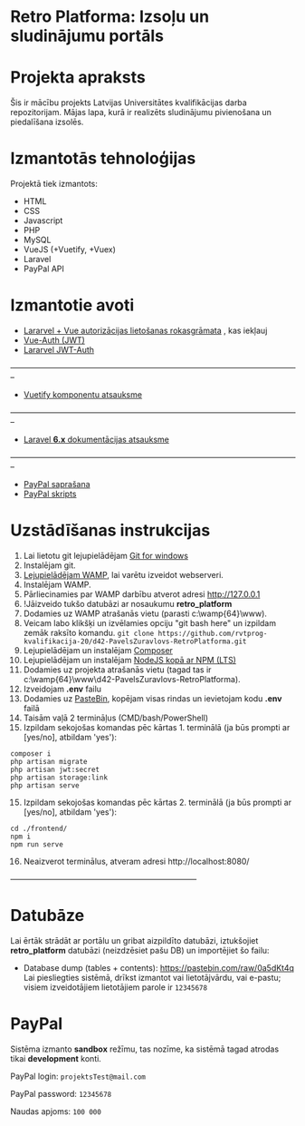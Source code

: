 # Retro Platforma: Izsoļu un sludinājumu portāls

# Projekta apraksts

Šis ir mācību projekts Latvijas Universitātes kvalifikācijas darba repozitorijam.
Mājas lapa, kurā ir realizēts sludinājumu pivienošana un piedalīšana izsolēs.

# Izmantotās tehnoloģijas

Projektā tiek izmantots:
- HTML
- CSS
- Javascript
- PHP
- MySQL
- VueJS (+Vuetify, +Vuex)
- Laravel
- PayPal API

# Izmantotie avoti

- [Lararvel + Vue autorizācijas lietošanas rokasgrāmata](https://medium.com/@ripoche.b/create-a-spa-with-role-based-authentication-with-laravel-and-vue-js-ac4b260b882f)
  , kas iekļauj
- [Vue-Auth (JWT)](https://websanova.com/docs/vue-auth/methods/index)
- [Lararvel JWT-Auth](https://jwt-auth.readthedocs.io/en/develop/)

–––––––––––––––––––––––––––––––––––––––––––––––––––––––––––––––––––––––––

- [Vuetify komponentu atsauksme](https://vuetifyjs.com/en/components/api-explorer/)

–––––––––––––––––––––––––––––––––––––––––––––––––––––––––––––––––––––––––

- [Laravel __6.x__ dokumentācijas atsauksme](https://laravel.com/docs/6.x/readme)

–––––––––––––––––––––––––––––––––––––––––––––––––––––––––––––––––––––––––

- [PayPal saprašana](https://developer.paypal.com/docs/checkout/reference/upgrade-integration/#1-understand-the-javascript-sdk-checkout-flow)
- [PayPal skripts](https://developer.paypal.com/docs/checkout/reference/upgrade-integration/#4-set-up-the-transaction)

# Uzstādīšanas instrukcijas
1. Lai lietotu git lejupielādējam [Git for windows](https://git-scm.com/download/win)
2. Instalējam git.
3. [Lejupielādējam WAMP](https://sourceforge.net/projects/wampserver/), lai varētu izveidot webserveri.
4. Instalējam WAMP.
5. Pārliecinamies par WAMP darbību atverot adresi http://127.0.0.1
6. !Jāizveido tukšo datubāzi ar nosaukumu __retro_platform__
6. Dodamies uz WAMP atrašanās vietu (parasti c:\wamp{64}\www).
7. Veicam labo klikšķi un izvēlamies opciju "git bash here" un izpildam zemāk raksīto komandu.
`git clone https://github.com/rvtprog-kvalifikacija-20/d42-PavelsZuravlovs-RetroPlatforma.git`
8. Lejupielādējam un instalējam [Composer](https://getcomposer.org/download/)
9. Lejupielādējam un instalējam [NodeJS kopā ar NPM (LTS)](https://nodejs.org/en/)
10. Dodamies uz projekta atrašanās vietu (tagad tas ir c:\wamp{64}\www\d42-PavelsZuravlovs-RetroPlatforma).
11. Izveidojam __.env__ failu
12. Dodamies uz [PasteBin](https://pastebin.com/Pq1BLe1w), kopējam visas rindas un ievietojam kodu __.env__ failā
13. Taisām vaļā 2 termināļus (CMD/bash/PowerShell)
14. Izpildam sekojošas komandas pēc kārtas 1. terminālā (ja būs prompti ar [yes/no], atbildam 'yes'):
```
composer i
php artisan migrate
php artisan jwt:secret
php artisan storage:link
php artisan serve
```
15. Izpildam sekojošas komandas pēc kārtas 2. terminālā (ja būs prompti ar [yes/no], atbildam 'yes'):
```
cd ./frontend/
npm i
npm run serve
```

16. Neaizverot terminālus, atveram adresi http://localhost:8080/

–––––––––––––––––––––––––––––––––––––––––––––––

# Datubāze
Lai ērtāk strādāt ar portālu un gribat aizpildīto datubāzi, iztukšojiet __retro_platform__ datubāzi (neizdzēsiet pašu DB) un importējiet šo failu:
- Database dump (tables + contents): https://pastebin.com/raw/0a5dKt4q
Lai piesliegties sistēmā, drīkst izmantot vai lietotājvārdu, vai e-pastu; visiem izveidotājiem lietotājiem parole ir `12345678`

# PayPal
Sistēma izmanto __sandbox__ režīmu, tas nozīme, ka sistēmā tagad atrodas tikai __development__ konti.

PayPal login: `projektsTest@mail.com`

PayPal password: `12345678`

Naudas apjoms: `100 000`
